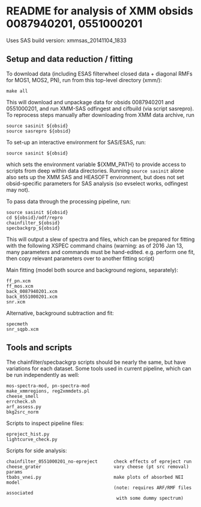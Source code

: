 README for analysis of XMM obsids 0087940201, 0551000201
========================================================

Uses SAS build version: xmmsas_20141104_1833

Setup and data reduction / fitting
----------------------------------

To download data (including ESAS filterwheel closed data + diagonal RMFs for
MOS1, MOS2, PN), run from this top-level directory (xmm/):

    make all

This will download and unpackage data for obsids 0087940201 and 0551000201, and
run XMM-SAS odfingest and cifbuild (via script sasrepro).
To reprocess steps manually after downloading from XMM data archive, run
    
    source sasinit ${obsid}
    source sasrepro ${obsid}

To set-up an interactive environment for SAS/ESAS, run:

    source sasinit ${obsid}

which sets the environment variable ${XMM_PATH} to provide access to scripts
from deep within data directories.  Running `source sasinit` alone also sets up
the XMM SAS and HEASOFT environment, but does not set obsid-specific parameters
for SAS analysis (so evselect works, odfingest may not).

To pass data through the processing pipeline, run:

    source sasinit ${obsid}
    cd ${obsid}/odf/repro
    chainfilter_${obsid}
    specbackgrp_${obsid}

This will output a slew of spectra and files, which can be prepared for fitting
with the following XSPEC command chains (warning: as of 2016 Jan 13, many
parameters and commands must be hand-edited.  e.g. perform one fit, then copy
relevant parameters over to another fitting script)

Main fitting (model both source and background regions, separately):

    ff_pn.xcm
    ff_mos.xcm
    back_0087940201.xcm
    back_0551000201.xcm
    snr.xcm

Alternative, background subtraction and fit:

    specmeth
    snr_sqpb.xcm


Tools and scripts
-----------------

The chainfilter/specbackgrp scripts should be nearly the same, but have
variations for each dataset.  Some tools used in current pipeline, which can be
run independently as well:

    mos-spectra-mod, pn-spectra-mod
    make_xmmregions, reg2xmmdets.pl
    cheese_smell
    errcheck.sh
    arf_assess.py
    bkg2src_norm

Scripts to inspect pipeline files:

    epreject_hist.py
    lightcurve_check.py

Scripts for side analysis:

    chainfilter_0551000201_no-epreject      check effects of epreject run
    cheese_grater                           vary cheese (pt src removal) params
    tbabs_vnei.py                           make plots of absorbed NEI model
                                            (note: requires ARF/RMF files associated
                                             with some dummy spectrum)

